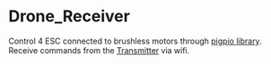 # Drone_Receiver

Control 4 ESC connected to brushless motors through [pigpio library](http://abyz.me.uk/rpi/pigpio/cif.html).
Receive commands from the [Transmitter](https://github.com/EViallet/Drone_Transmitter) via wifi.

